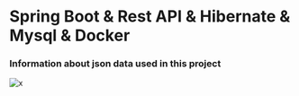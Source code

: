 # Spring Boot &amp; Rest API &amp; Hibernate &amp; Mysql &amp; Docker
### Information about json data used in this project
![x](https://user-images.githubusercontent.com/75911392/223865233-a97828c2-4d22-426f-a010-424c49b3f402.png)
